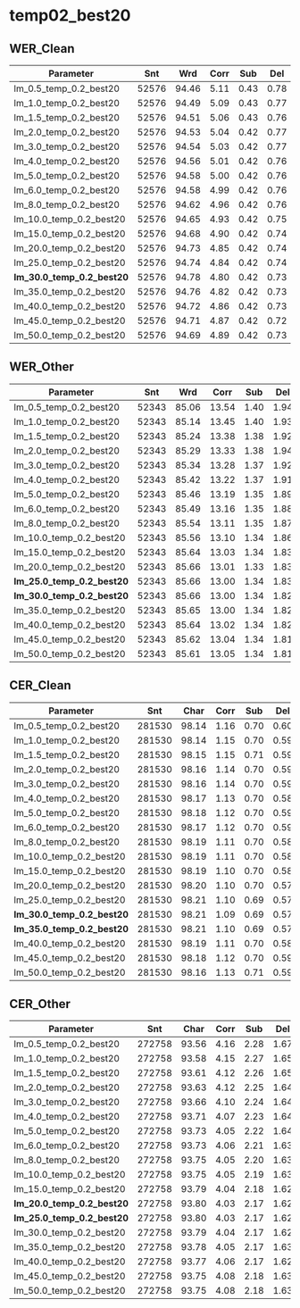 # temp02_best20

## WER_Clean

| Parameter   | Snt   | Wrd   | Corr  | Sub  | Del  | Ins  | Err  | S.Err |
|-------------|-------|-------|-------|------|------|------|------|-------|
| lm_0.5_temp_0.2_best20 | 52576 | 94.46 | 5.11 | 0.43 | 0.78 | 6.31 | 56.15 |
| lm_1.0_temp_0.2_best20 | 52576 | 94.49 | 5.09 | 0.43 | 0.77 | 6.29 | 55.99 |
| lm_1.5_temp_0.2_best20 | 52576 | 94.51 | 5.06 | 0.43 | 0.76 | 6.26 | 55.76 |
| lm_2.0_temp_0.2_best20 | 52576 | 94.53 | 5.04 | 0.42 | 0.77 | 6.23 | 55.76 |
| lm_3.0_temp_0.2_best20 | 52576 | 94.54 | 5.03 | 0.42 | 0.77 | 6.23 | 55.76 |
| lm_4.0_temp_0.2_best20 | 52576 | 94.56 | 5.01 | 0.42 | 0.76 | 6.20 | 55.53 |
| lm_5.0_temp_0.2_best20 | 52576 | 94.58 | 5.00 | 0.42 | 0.76 | 6.18 | 55.34 |
| lm_6.0_temp_0.2_best20 | 52576 | 94.58 | 4.99 | 0.42 | 0.76 | 6.18 | 55.34 |
| lm_8.0_temp_0.2_best20 | 52576 | 94.62 | 4.96 | 0.42 | 0.76 | 6.13 | 55.23 |
| lm_10.0_temp_0.2_best20 | 52576 | 94.65 | 4.93 | 0.42 | 0.75 | 6.10 | 55.04 |
| lm_15.0_temp_0.2_best20 | 52576 | 94.68 | 4.90 | 0.42 | 0.74 | 6.06 | 54.81 |
| lm_20.0_temp_0.2_best20 | 52576 | 94.73 | 4.85 | 0.42 | 0.74 | 6.01 | 54.66 |
| lm_25.0_temp_0.2_best20 | 52576 | 94.74 | 4.84 | 0.42 | 0.74 | 6.00 | 54.50 |
| **lm_30.0_temp_0.2_best20** | 52576 | 94.78 | 4.80 | 0.42 | 0.73 | **5.96** | 54.20 |
| lm_35.0_temp_0.2_best20 | 52576 | 94.76 | 4.82 | 0.42 | 0.73 | 5.97 | 54.58 |
| lm_40.0_temp_0.2_best20 | 52576 | 94.72 | 4.86 | 0.42 | 0.73 | 6.01 | 55.23 |
| lm_45.0_temp_0.2_best20 | 52576 | 94.71 | 4.87 | 0.42 | 0.72 | 6.02 | 55.61 |
| lm_50.0_temp_0.2_best20 | 52576 | 94.69 | 4.89 | 0.42 | 0.73 | 6.04 | 55.99 |

## WER_Other

| Parameter   | Snt   | Wrd   | Corr  | Sub  | Del  | Ins  | Err  | S.Err |
|-------------|-------|-------|-------|------|------|------|------|-------|
| lm_0.5_temp_0.2_best20 | 52343 | 85.06 | 13.54 | 1.40 | 1.94 | 16.87 | 80.23 |
| lm_1.0_temp_0.2_best20 | 52343 | 85.14 | 13.45 | 1.40 | 1.93 | 16.79 | 79.96 |
| lm_1.5_temp_0.2_best20 | 52343 | 85.24 | 13.38 | 1.38 | 1.92 | 16.68 | 79.86 |
| lm_2.0_temp_0.2_best20 | 52343 | 85.29 | 13.33 | 1.38 | 1.94 | 16.65 | 79.62 |
| lm_3.0_temp_0.2_best20 | 52343 | 85.34 | 13.28 | 1.37 | 1.92 | 16.57 | 79.31 |
| lm_4.0_temp_0.2_best20 | 52343 | 85.42 | 13.22 | 1.37 | 1.91 | 16.49 | 79.04 |
| lm_5.0_temp_0.2_best20 | 52343 | 85.46 | 13.19 | 1.35 | 1.89 | 16.42 | 78.73 |
| lm_6.0_temp_0.2_best20 | 52343 | 85.49 | 13.16 | 1.35 | 1.88 | 16.39 | 78.60 |
| lm_8.0_temp_0.2_best20 | 52343 | 85.54 | 13.11 | 1.35 | 1.87 | 16.33 | 78.46 |
| lm_10.0_temp_0.2_best20 | 52343 | 85.56 | 13.10 | 1.34 | 1.86 | 16.30 | 78.16 |
| lm_15.0_temp_0.2_best20 | 52343 | 85.64 | 13.03 | 1.34 | 1.83 | 16.20 | 77.95 |
| lm_20.0_temp_0.2_best20 | 52343 | 85.66 | 13.01 | 1.33 | 1.83 | 16.17 | 77.75 |
| **lm_25.0_temp_0.2_best20**| 52343 | 85.66 | 13.00 | 1.34 | 1.83 | **16.16** | 77.82 |
| **lm_30.0_temp_0.2_best20** | 52343 | 85.66 | 13.00 | 1.34 | 1.82 | **16.16** | 77.71 |
| lm_35.0_temp_0.2_best20 | 52343 | 85.65 | 13.00 | 1.34 | 1.82 | 16.17 | 77.78 |
| lm_40.0_temp_0.2_best20 | 52343 | 85.64 | 13.02 | 1.34 | 1.82 | 16.18 | 78.02 |
| lm_45.0_temp_0.2_best20 | 52343 | 85.62 | 13.04 | 1.34 | 1.81 | 16.19 | 78.43 |
| lm_50.0_temp_0.2_best20 | 52343 | 85.61 | 13.05 | 1.34 | 1.81 | 16.20 | 78.63 |

## CER_Clean

| Parameter   | Snt   | Char  | Corr  | Sub  | Del  | Ins  | Err  | S.Err |
|-------------|-------|-------|-------|------|------|------|------|-------|
| lm_0.5_temp_0.2_best20 | 281530 | 98.14 | 1.16 | 0.70 | 0.60 | 2.46 | 56.15 |
| lm_1.0_temp_0.2_best20 | 281530 | 98.14 | 1.15 | 0.70 | 0.59 | 2.45 | 55.99 |
| lm_1.5_temp_0.2_best20 | 281530 | 98.15 | 1.15 | 0.71 | 0.59 | 2.44 | 55.76 |
| lm_2.0_temp_0.2_best20 | 281530 | 98.16 | 1.14 | 0.70 | 0.59 | 2.43 | 55.76 |
| lm_3.0_temp_0.2_best20 | 281530 | 98.16 | 1.14 | 0.70 | 0.59 | 2.43 | 55.76 |
| lm_4.0_temp_0.2_best20 | 281530 | 98.17 | 1.13 | 0.70 | 0.58 | 2.41 | 55.53 |
| lm_5.0_temp_0.2_best20 | 281530 | 98.18 | 1.12 | 0.70 | 0.59 | 2.41 | 55.34 |
| lm_6.0_temp_0.2_best20 | 281530 | 98.17 | 1.12 | 0.70 | 0.59 | 2.41 | 55.34 |
| lm_8.0_temp_0.2_best20 | 281530 | 98.19 | 1.11 | 0.70 | 0.58 | 2.39 | 55.23 |
| lm_10.0_temp_0.2_best20 | 281530 | 98.19 | 1.11 | 0.70 | 0.58 | 2.39 | 55.04 |
| lm_15.0_temp_0.2_best20 | 281530 | 98.19 | 1.10 | 0.70 | 0.58 | 2.38 | 54.81 |
| lm_20.0_temp_0.2_best20 | 281530 | 98.20 | 1.10 | 0.70 | 0.57 | 2.37 | 54.66 |
| lm_25.0_temp_0.2_best20 | 281530 | 98.21 | 1.10 | 0.69 | 0.57 | 2.37 | 54.50 |
|**lm_30.0_temp_0.2_best20** | 281530 | 98.21 | 1.09 | 0.69 | 0.57 | **2.36** | 54.20 |
| **lm_35.0_temp_0.2_best20** | 281530 | 98.21 | 1.10 | 0.69 | 0.57 | **2.36** | 54.58 |
| lm_40.0_temp_0.2_best20 | 281530 | 98.19 | 1.11 | 0.70 | 0.58 | 2.39 | 55.23 |
| lm_45.0_temp_0.2_best20 | 281530 | 98.18 | 1.12 | 0.70 | 0.59 | 2.41 | 55.61 |
| lm_50.0_temp_0.2_best20 | 281530 | 98.16 | 1.13 | 0.71 | 0.59 | 2.42 | 55.99 |

## CER_Other

| Parameter   | Snt   | Char  | Corr  | Sub  | Del  | Ins  | Err  | S.Err |
|-------------|-------|-------|-------|------|------|------|------|-------|
| lm_0.5_temp_0.2_best20 | 272758 | 93.56 | 4.16 | 2.28 | 1.67 | 8.11 | 80.23 |
| lm_1.0_temp_0.2_best20 | 272758 | 93.58 | 4.15 | 2.27 | 1.65 | 8.07 | 79.96 |
| lm_1.5_temp_0.2_best20 | 272758 | 93.61 | 4.12 | 2.26 | 1.65 | 8.03 | 79.86 |
| lm_2.0_temp_0.2_best20 | 272758 | 93.63 | 4.12 | 2.25 | 1.64 | 8.01 | 79.62 |
| lm_3.0_temp_0.2_best20 | 272758 | 93.66 | 4.10 | 2.24 | 1.64 | 7.98 | 79.31 |
| lm_4.0_temp_0.2_best20 | 272758 | 93.71 | 4.07 | 2.23 | 1.64 | 7.94 | 79.04 |
| lm_5.0_temp_0.2_best20 | 272758 | 93.73 | 4.05 | 2.22 | 1.64 | 7.91 | 78.73 |
| lm_6.0_temp_0.2_best20 | 272758 | 93.73 | 4.06 | 2.21 | 1.63 | 7.90 | 78.60 |
| lm_8.0_temp_0.2_best20 | 272758 | 93.75 | 4.05 | 2.20 | 1.63 | 7.88 | 78.46 |
| lm_10.0_temp_0.2_best20 | 272758 | 93.75 | 4.05 | 2.19 | 1.63 | 7.88 | 78.16 |
| lm_15.0_temp_0.2_best20 | 272758 | 93.79 | 4.04 | 2.18 | 1.62 | 7.83 | 77.95 |
| **lm_20.0_temp_0.2_best20** | 272758 | 93.80 | 4.03 | 2.17 | 1.62 | **7.82** | 77.75 |
| **lm_25.0_temp_0.2_best20** | 272758 | 93.80 | 4.03 | 2.17 | 1.62 | **7.82** | 77.82 |
| lm_30.0_temp_0.2_best20 | 272758 | 93.79 | 4.04 | 2.17 | 1.62 | 7.83 | 77.71 |
| lm_35.0_temp_0.2_best20 | 272758 | 93.78 | 4.05 | 2.17 | 1.63 | 7.85 | 77.78 |
| lm_40.0_temp_0.2_best20 | 272758 | 93.77 | 4.06 | 2.17 | 1.62 | 7.86 | 78.02 |
| lm_45.0_temp_0.2_best20 | 272758 | 93.75 | 4.08 | 2.18 | 1.63 | 7.88 | 78.43 |
| lm_50.0_temp_0.2_best20 | 272758 | 93.75 | 4.08 | 2.18 | 1.63 | 7.89 | 78.63 |